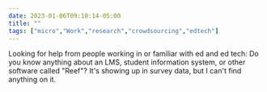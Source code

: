 ---date: 2023-01-06T09:10:14-05:00title: ""tags: ["micro","Work","research","crowdsourcing","edtech"]---Looking for help from people working in or familiar with ed and ed tech: Do you know anything about an LMS, student information system, or other software called "Reef"? It's showing up in survey data, but I can't find anything on it.